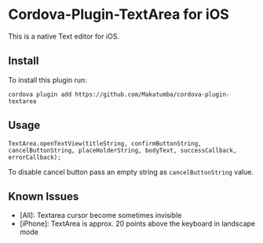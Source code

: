 # Cordova-Plugin-TextArea for iOS

This is a native Text editor for iOS.

## Install
To install this plugin run:
```
cordova plugin add https://github.com/Makatumba/cordova-plugin-textarea
```

## Usage

```
TextArea.openTextView(titleString, confirmButtonString, cancelButtonString, placeHolderString, bodyText, successCallback, errorCallback);
```

To disable cancel button pass an empty string as `cancelButtonString` value.

## Known Issues
- [All]: Textarea cursor become sometimes invisible
- [iPhone]: TextArea is approx. 20 points above the keyboard in landscape mode
